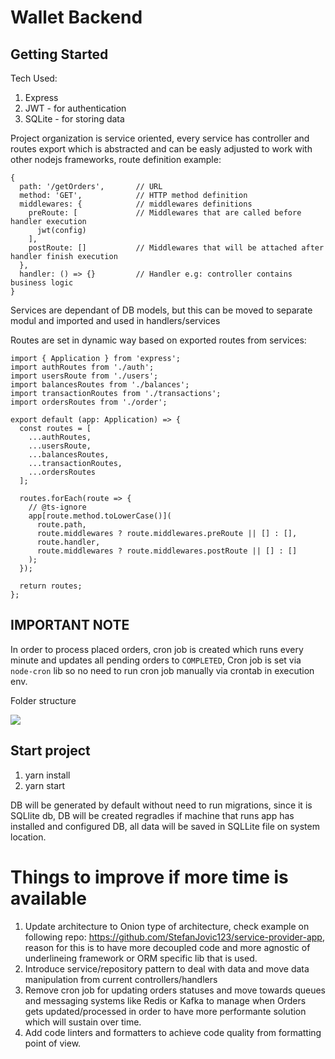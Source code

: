 # Wallet Backend

## Getting Started

Tech Used:
1. Express
2. JWT - for authentication
3. SQLite - for storing data

Project organization is service oriented, every service has controller and routes export which is abstracted and can be easly adjusted to work with other nodejs frameworks, route definition example:
```
{
  path: '/getOrders',       // URL
  method: 'GET',            // HTTP method definition
  middlewares: {            // middlewares definitions
    preRoute: [             // Middlewares that are called before handler execution
      jwt(config)
    ],
    postRoute: []           // Middlewares that will be attached after handler finish execution
  },
  handler: () => {}         // Handler e.g: controller contains business logic
}
```

Services are dependant of DB models, but this can be moved to separate modul and imported and used in handlers/services 

Routes are set in dynamic way based on exported routes from services:

```
import { Application } from 'express';
import authRoutes from './auth';
import usersRoute from './users';
import balancesRoutes from './balances';
import transactionRoutes from './transactions';
import ordersRoutes from './order';

export default (app: Application) => {
  const routes = [
    ...authRoutes,
    ...usersRoute,
    ...balancesRoutes,
    ...transactionRoutes,
    ...ordersRoutes
  ];
  
  routes.forEach(route => {
    // @ts-ignore
    app[route.method.toLowerCase()](
      route.path,
      route.middlewares ? route.middlewares.preRoute || [] : [], 
      route.handler,
      route.middlewares ? route.middlewares.postRoute || [] : []
    );
  });

  return routes;
};

```

## IMPORTANT NOTE
In order to process placed orders, cron job is created which runs every minute and updates all pending orders to `COMPLETED`, Cron job is set via `node-cron` lib so no need to run cron job manually via crontab in execution env.

Folder structure

![](https://i.imgur.com/ef357xk.png)


## Start project

1. yarn install
2. yarn start

DB will be generated by default without need to run migrations, since it is SQLlite db, DB will be created regradles if machine that runs app has installed and configured DB, all data will be saved in SQLLite file on system location.


# Things to improve if more time is available
1. Update architecture to Onion type of architecture, check example on following repo: https://github.com/StefanJovic123/service-provider-app, reason for this is to have more decoupled code and more agnostic of underlineing framework or ORM specific lib that is used.
2. Introduce service/repository pattern to deal with data and move data manipulation from current controllers/handlers
3. Remove cron job for updating orders statuses and move towards queues and messaging systems like Redis or Kafka to manage when Orders gets updated/processed in order to have more performante solution which will sustain over time.
4. Add code linters and formatters to achieve code quality from formatting point of view.
